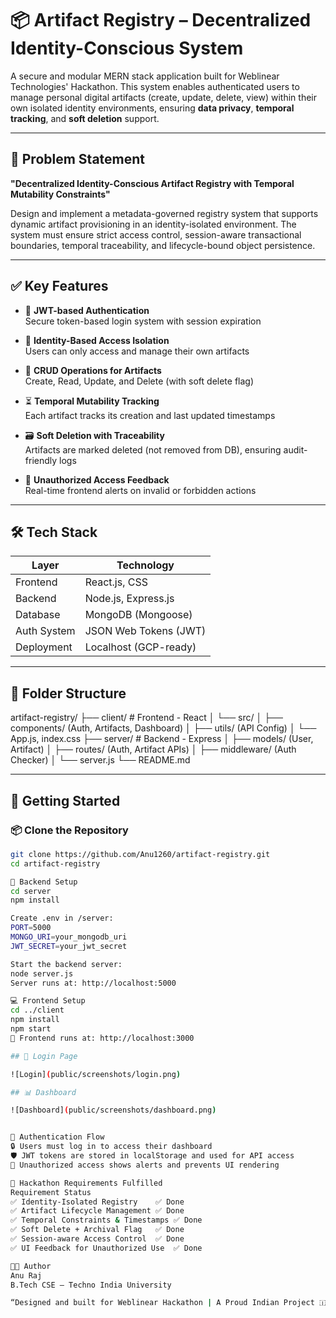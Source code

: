# 📦 Artifact Registry – Decentralized Identity-Conscious System

A secure and modular MERN stack application built for Weblinear Technologies' Hackathon. This system enables authenticated users to manage personal digital artifacts (create, update, delete, view) within their own isolated identity environments, ensuring **data privacy**, **temporal tracking**, and **soft deletion** support.

---

## 🧠 Problem Statement

**"Decentralized Identity-Conscious Artifact Registry with Temporal Mutability Constraints"**

Design and implement a metadata-governed registry system that supports dynamic artifact provisioning in an identity-isolated environment. The system must ensure strict access control, session-aware transactional boundaries, temporal traceability, and lifecycle-bound object persistence.

---

## ✅ Key Features

- 🔐 **JWT-based Authentication**  
  Secure token-based login system with session expiration

- 👤 **Identity-Based Access Isolation**  
  Users can only access and manage their own artifacts

- 🧾 **CRUD Operations for Artifacts**  
  Create, Read, Update, and Delete (with soft delete flag)

- ⏳ **Temporal Mutability Tracking**  
  Each artifact tracks its creation and last updated timestamps

- 🗃️ **Soft Deletion with Traceability**  
  Artifacts are marked deleted (not removed from DB), ensuring audit-friendly logs

- 🚫 **Unauthorized Access Feedback**  
  Real-time frontend alerts on invalid or forbidden actions

---

## 🛠️ Tech Stack

| Layer        | Technology           |
|--------------|----------------------|
| Frontend     | React.js, CSS        |
| Backend      | Node.js, Express.js  |
| Database     | MongoDB (Mongoose)   |
| Auth System  | JSON Web Tokens (JWT)|
| Deployment   | Localhost (GCP-ready)|

---

## 📁 Folder Structure

artifact-registry/
├── client/ # Frontend - React
│ └── src/
│ ├── components/ (Auth, Artifacts, Dashboard)
│ ├── utils/ (API Config)
│ └── App.js, index.css
├── server/ # Backend - Express
│ ├── models/ (User, Artifact)
│ ├── routes/ (Auth, Artifact APIs)
│ ├── middleware/ (Auth Checker)
│ └── server.js
└── README.md

---

## 🚀 Getting Started

### 📦 Clone the Repository

```bash
git clone https://github.com/Anu1260/artifact-registry.git
cd artifact-registry

🔧 Backend Setup
cd server
npm install

Create .env in /server:
PORT=5000
MONGO_URI=your_mongodb_uri
JWT_SECRET=your_jwt_secret

Start the backend server:
node server.js
Server runs at: http://localhost:5000

💻 Frontend Setup
cd ../client
npm install
npm start
📍 Frontend runs at: http://localhost:3000

## 🔐 Login Page

![Login](public/screenshots/login.png)

## 📊 Dashboard

![Dashboard](public/screenshots/dashboard.png)


🔐 Authentication Flow
🔒 Users must log in to access their dashboard
🛡️ JWT tokens are stored in localStorage and used for API access
🚫 Unauthorized access shows alerts and prevents UI rendering

🎯 Hackathon Requirements Fulfilled
Requirement	Status
✅ Identity-Isolated Registry	✅ Done
✅ Artifact Lifecycle Management	✅ Done
✅ Temporal Constraints & Timestamps	✅ Done
✅ Soft Delete + Archival Flag	✅ Done
✅ Session-aware Access Control	✅ Done
✅ UI Feedback for Unauthorized Use	✅ Done

🧑‍💻 Author
Anu Raj
B.Tech CSE – Techno India University

“Designed and built for Weblinear Hackathon | A Proud Indian Project 🇮🇳”



